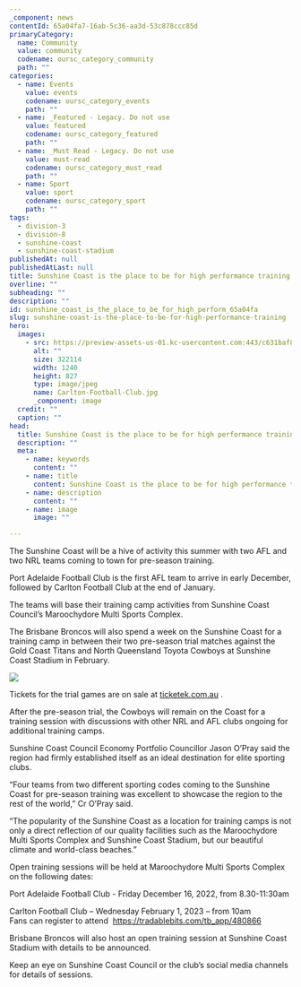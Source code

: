 ```yaml
---
_component: news
contentId: 65a04fa7-16ab-5c36-aa3d-53c878ccc85d
primaryCategory:
  name: Community
  value: community
  codename: oursc_category_community
  path: ""
categories:
  - name: Events
    value: events
    codename: oursc_category_events
    path: ""
  - name: _Featured - Legacy. Do not use
    value: featured
    codename: oursc_category_featured
    path: ""
  - name: _Must Read - Legacy. Do not use
    value: must-read
    codename: oursc_category_must_read
    path: ""
  - name: Sport
    value: sport
    codename: oursc_category_sport
    path: ""
tags:
  - division-3
  - division-8
  - sunshine-coast
  - sunshine-coast-stadium
publishedAt: null
publishedAtLast: null
title: Sunshine Coast is the place to be for high performance training
overline: ""
subheading: ""
description: ""
id: sunshine_coast_is_the_place_to_be_for_high_perform_65a04fa
slug: sunshine-coast-is-the-place-to-be-for-high-performance-training
hero:
  images:
    - src: https://preview-assets-us-01.kc-usercontent.com:443/c631baf8-1b46-001f-580c-d0001b68b4a8/90c682c6-53e6-492f-89cd-2a31f4c06494/Carlton-Football-Club.jpg
      alt: ""
      size: 322114
      width: 1240
      height: 827
      type: image/jpeg
      name: Carlton-Football-Club.jpg
      _component: image
  credit: ""
  caption: ""
head:
  title: Sunshine Coast is the place to be for high performance training
  description: ""
  meta:
    - name: keywords
      content: ""
    - name: title
      content: Sunshine Coast is the place to be for high performance training
    - name: description
      content: ""
    - name: image
      image: ""

---
```

The Sunshine Coast will be a hive of activity this summer with two AFL and two NRL teams coming to town for pre-season training.

Port Adelaide Football Club is the first AFL team to arrive in early December, followed by Carlton Football Club at the end of January.

The teams will base their training camp activities from Sunshine Coast Council’s Maroochydore Multi Sports Complex.

The Brisbane Broncos will also spend a week on the Sunshine Coast for a training camp in between their two pre-season trial matches against the Gold Coast Titans and North Queensland Toyota Cowboys at Sunshine Coast Stadium in February.

![](https://preview-assets-us-01.kc-usercontent.com:443/c631baf8-1b46-001f-580c-d0001b68b4a8/85b41d87-3751-4cf6-87c5-bf5759a0101b/221123-SCTrialsTicketRelease-014-1024x683.jpg)

Tickets for the trial games are on sale at [ticketek.com.au](https://premier.ticketek.com.au/default.aspx)
.

After the pre-season trial, the Cowboys will remain on the Coast for a training session with discussions with other NRL and AFL clubs ongoing for additional training camps.

Sunshine Coast Council Economy Portfolio Councillor Jason O’Pray said the region had firmly established itself as an ideal destination for elite sporting clubs.

“Four teams from two different sporting codes coming to the Sunshine Coast for pre-season training was excellent to showcase the region to the rest of the world,” Cr O’Pray said. 

“The popularity of the Sunshine Coast as a location for training camps is not only a direct reflection of our quality facilities such as the Maroochydore Multi Sports Complex and Sunshine Coast Stadium, but our beautiful climate and world-class beaches.”

Open training sessions will be held at Maroochydore Multi Sports Complex on the following dates:

Port Adelaide Football Club - Friday December 16, 2022, from 8.30-11:30am

Carlton Football Club – Wednesday February 1, 2023 – from 10am\
Fans can register to attend  <https://tradablebits.com/tb_app/480866>


Brisbane Broncos will also host an open training session at Sunshine Coast Stadium with details to be announced.

Keep an eye on Sunshine Coast Council or the club’s social media channels for details of sessions.
